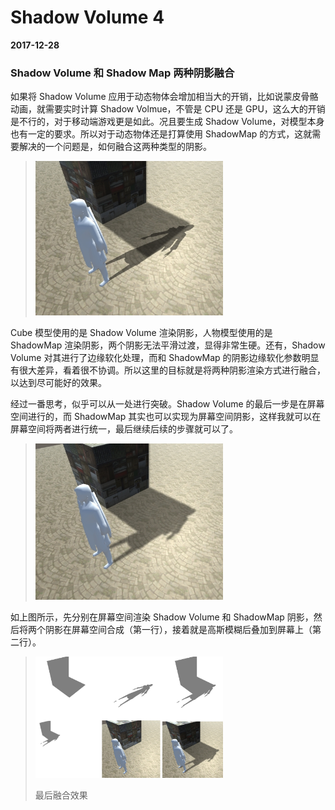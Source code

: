 # Shadow Volume 4

**2017-12-28**

### Shadow Volume 和 Shadow Map 两种阴影融合

如果将 Shadow Volume 应用于动态物体会增加相当大的开销，比如说蒙皮骨骼动画，就需要实时计算 Shadow Volmue，不管是 CPU 还是 GPU，这么大的开销是不行的，对于移动端游戏更是如此。况且要生成 Shadow Volume，对模型本身也有一定的要求。所以对于动态物体还是打算使用 ShadowMap 的方式，这就需要解决的一个问题是，如何融合这两种类型的阴影。

> <img src="ShadowVolume4/1.jpg" width="300"/>

Cube 模型使用的是 Shadow Volume 渲染阴影，人物模型使用的是 ShadowMap 渲染阴影，两个阴影无法平滑过渡，显得非常生硬。还有，Shadow Volume 对其进行了边缘软化处理，而和 ShadowMap 的阴影边缘软化参数明显有很大差异，看着很不协调。所以这里的目标就是将两种阴影渲染方式进行融合，以达到尽可能好的效果。

经过一番思考，似乎可以从一处进行突破。Shadow Volume 的最后一步是在屏幕空间进行的，而 ShadowMap 其实也可以实现为屏幕空间阴影，这样我就可以在屏幕空间将两者进行统一，最后继续后续的步骤就可以了。

> <img src="ShadowVolume4/2.jpg" width="300"/>

如上图所示，先分别在屏幕空间渲染 Shadow Volume 和 ShadowMap 阴影，然后将两个阴影在屏幕空间合成（第一行），接着就是高斯模糊后叠加到屏幕上（第二行）。

> <img src="ShadowVolume4/3.jpg" width="300"/>
>
> 最后融合效果
